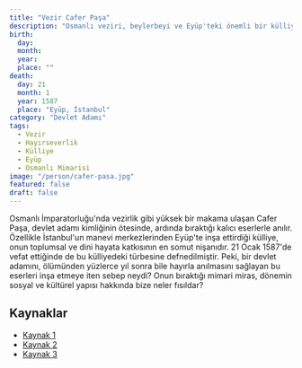 ```yaml
---
title: "Vezir Cafer Paşa"
description: "Osmanlı veziri, beylerbeyi ve Eyüp'teki önemli bir külliyenin banisi."
birth:
  day: 
  month: 
  year: 
  place: ""
death:
  day: 21
  month: 1
  year: 1587
  place: "Eyüp, İstanbul"
category: "Devlet Adamı"
tags:
  - Vezir
  - Hayırseverlik
  - Külliye
  - Eyüp
  - Osmanlı Mimarisi
image: "/person/cafer-pasa.jpg"
featured: false
draft: false
---
```


Osmanlı İmparatorluğu'nda vezirlik gibi yüksek bir makama ulaşan Cafer Paşa, devlet adamı kimliğinin ötesinde, ardında bıraktığı kalıcı eserlerle anılır. Özellikle İstanbul'un manevi merkezlerinden Eyüp'te inşa ettirdiği külliye, onun toplumsal ve dini hayata katkısının en somut nişanıdır. 21 Ocak 1587'de vefat ettiğinde de bu külliyedeki türbesine defnedilmiştir. Peki, bir devlet adamını, ölümünden yüzlerce yıl sonra bile hayırla anılmasını sağlayan bu eserleri inşa etmeye iten sebep neydi? Onun bıraktığı mimari miras, dönemin sosyal ve kültürel yapısı hakkında bize neler fısıldar?

## Kaynaklar

- [Kaynak 1](https://www.gencgazete.net/cafer-pasa-kimdir-biliyor-musunuz/)
- [Kaynak 2](https://islamansiklopedisi.org.tr/cafer-pasa-tekkesi)
- [Kaynak 3](https://www.darulhadis.org/cafer-pasa-aga-darulhadisi/)